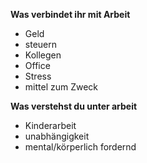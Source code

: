 **Was verbindet ihr mit Arbeit**

- Geld
- steuern 
- Kollegen
- Office 
- Stress 
- mittel zum Zweck

**Was verstehst du unter arbeit**

- Kinderarbeit
- unabhängigkeit
- mental/körperlich fordernd
